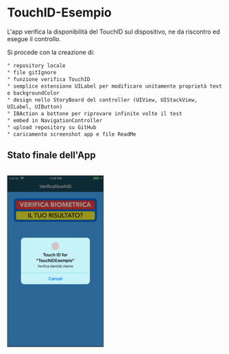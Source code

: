 # TouchID-Esempio

L'app verifica la disponibilità del TouchID sul dispositivo, ne da riscontro ed esegue il controllo.

Si procede con la creazione di:

    ° repository locale
    ° file gitIgnore
    ° funzione verifica TouchID
    ° semplice estensione UILabel per modificare unitamente proprietà text e backgroundColor
    ° design nello StoryBoard del controller (UIView, UIStackView, UILabel, UIButton)
    ° IBAction a bottone per riprovare infinite volte il test
    ° embed in NavigationController
    ° upload repository su GitHub
    ° caricamento screenshot app e file ReadMe
    
 ## Stato finale dell'App
 
 <br>
 <img height = 400 src="https://github.com/silvicardo/TouchIDEsempio/blob/master/screenshot.png" /> 
 <br>
    
